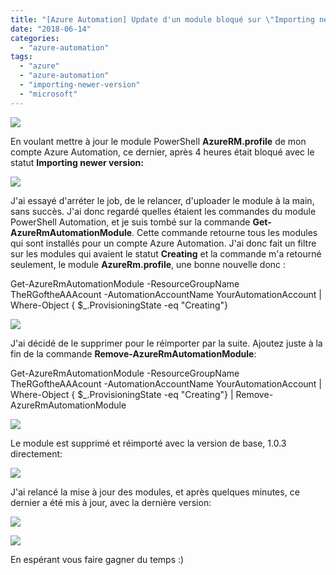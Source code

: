 ```yaml
---
title: "[Azure Automation] Update d'un module bloqué sur \"Importing newer version\""
date: "2018-06-14"
categories: 
  - "azure-automation"
tags: 
  - "azure"
  - "azure-automation"
  - "importing-newer-version"
  - "microsoft"
---
```


[![](https://cloudyjourney.fr/wp-content/uploads/2018/01/AzureAutomationLogo.png)](https://cloudyjourney.fr/wp-content/uploads/2018/01/AzureAutomationLogo.png)

En voulant mettre à jour le module PowerShell **AzureRM.profile** de mon compte Azure Automation, ce dernier, après 4 heures était bloqué avec le statut **Importing newer version:**

[![](https://cloudyjourney.fr/wp-content/uploads/2018/06/AzureRmProfileStuck01.png)](https://cloudyjourney.fr/wp-content/uploads/2018/06/AzureRmProfileStuck01.png)

J'ai essayé d'arréter le job, de le relancer, d'uploader le module à la main, sans succès. J'ai donc regardé quelles étaient les commandes du module PowerShell Automation, et je suis tombé sur la commande **Get-AzureRmAutomationModule**. Cette commande retourne tous les modules qui sont installés pour un compte Azure Automation. J'ai donc fait un filtre sur les modules qui avaient le statut **Creating** et la commande m'a retourné seulement, le module **AzureRm.profile**, une bonne nouvelle donc :

Get-AzureRmAutomationModule -ResourceGroupName TheRGoftheAAAcount -AutomationAccountName YourAutomationAccount | Where-Object { $\_.ProvisioningState -eq "Creating"}

[![](https://cloudyjourney.fr/wp-content/uploads/2018/06/AzureRmProfileStuck02.png)](https://cloudyjourney.fr/wp-content/uploads/2018/06/AzureRmProfileStuck02.png)

J'ai décidé de le supprimer pour le réimporter par la suite. Ajoutez juste à la fin de la commande **Remove-AzureRmAutomationModule**:

Get-AzureRmAutomationModule -ResourceGroupName TheRGoftheAAAcount -AutomationAccountName YourAutomationAccount | Where-Object { $\_.ProvisioningState -eq "Creating"} | Remove-AzureRmAutomationModule

[![](https://cloudyjourney.fr/wp-content/uploads/2018/06/AzureRmProfileStuck03.png)](https://cloudyjourney.fr/wp-content/uploads/2018/06/AzureRmProfileStuck03.png)

Le module est supprimé et réimporté avec la version de base, 1.0.3 directement:

[![](https://cloudyjourney.fr/wp-content/uploads/2018/06/AzureRmProfileStuck04.png)](https://cloudyjourney.fr/wp-content/uploads/2018/06/AzureRmProfileStuck04.png)

J'ai relancé la mise à jour des modules, et après quelques minutes, ce dernier a été mis à jour, avec la dernière version:

[![](https://cloudyjourney.fr/wp-content/uploads/2018/06/AzureRmProfileStuck05.png)](https://cloudyjourney.fr/wp-content/uploads/2018/06/AzureRmProfileStuck05.png)

[![](https://cloudyjourney.fr/wp-content/uploads/2018/06/AzureRmProfileStuck06.png)](https://cloudyjourney.fr/wp-content/uploads/2018/06/AzureRmProfileStuck06.png)

En espérant vous faire gagner du temps :)
